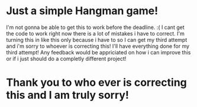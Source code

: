 # Just a simple Hangman game!
I'm not gonna be able to get this to work before the deadline. :(
I cant get the code to work right now there is a lot of mistakes i have to correct.
I'm turning this in like this only because i have to so I can get my third attempt and i'm sorry to whoever is correcting this!
I'll have everything done for my third attempt!
Any feedback would be appriciated on how i can improve this or if i just should do a completly different project!

# Thank you to who ever is correcting this and I am truly sorry!